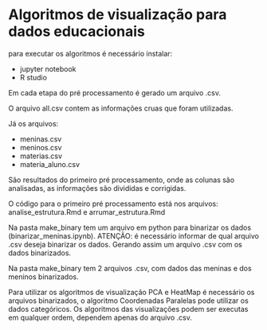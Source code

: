 # Algoritmos de visualização para dados educacionais

para executar os algoritmos é necessário instalar:
  - jupyter notebook
  - R studio

Em cada etapa do pré processamento é gerado um arquivo .csv.

O arquivo all.csv contem as informações cruas que foram utilizadas.

Já os arquivos:
  - meninas.csv
  - meninos.csv
  - materias.csv
  - materia_aluno.csv

São resultados do primeiro pré processamento, onde as colunas são analisadas, as informações são divididas e corrigidas.

O código para o primeiro pré processamento está nos arquivos: analise_estrutura.Rmd e arrumar_estrutura.Rmd

Na pasta make_binary tem um arquivo em python para binarizar os dados (binarizar_meninas.ipynb). ATENÇÃO: é necessário informar de qual arquivo .csv deseja binarizar os dados. Gerando assim um arquivo .csv com os dados binarizados.

Na pasta make_binary tem 2 arquivos .csv, com dados das meninas e dos meninos binarizados.

Para utilizar os algoritmos de visualização PCA e HeatMap é necessário os arquivos binarizados, o algoritmo Coordenadas Paralelas pode utilizar os dados categóricos. Os algoritmos das visualizações podem ser executas em qualquer ordem, dependem apenas do arquivo .csv.





